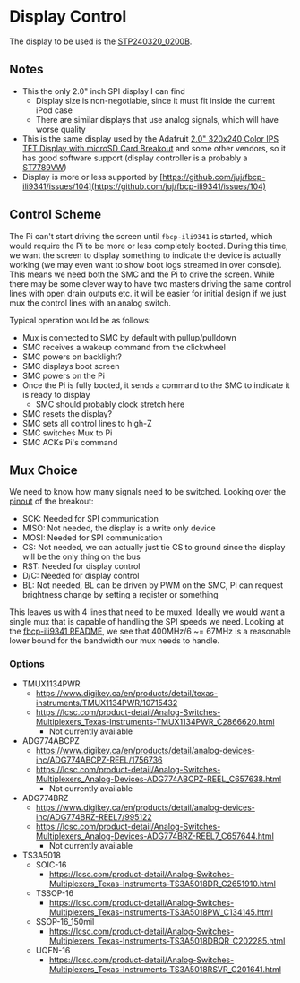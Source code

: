 # Display Control

The display to be used is the [STP240320_0200B](https://www.aliexpress.com/i/4000469644849.html).

## Notes
- This the only 2.0" inch SPI display I can find
    - Display size is non-negotiable, since it must fit inside the current iPod case
    - There are similar displays that use analog signals, which will have worse quality
- This is the same display used by the Adafruit [2.0" 320x240 Color IPS TFT Display with microSD Card Breakout](https://www.adafruit.com/product/4311) and some other vendors, so it has good software support (display controller is a probably a [ST7789VW](https://github.com/juj/fbcp-ili9341/issues/104#issuecomment-851998760))
- Display is more or less supported by [https://github.com/juj/fbcp-ili9341/issues/104](https://github.com/juj/fbcp-ili9341/issues/104)


## Control Scheme

The Pi can't start driving the screen until `fbcp-ili9341` is started, which would require the Pi to be more or less completely booted.
During this time, we want the screen to display something to indicate the device is actually working (we may even want to show boot logs streamed in over console).
This means we need both the SMC and the Pi to drive the screen.
While there may be some clever way to have two masters driving the same control lines with open drain outputs etc. it will be easier for initial design if we just mux the control lines with an analog switch.

Typical operation would be as follows:
- Mux is connected to SMC by default with pullup/pulldown
- SMC receives a wakeup command from the clickwheel
- SMC powers on backlight?
- SMC displays boot screen
- SMC powers on the Pi
- Once the Pi is fully booted, it sends a command to the SMC to indicate it is ready to display
    - SMC should probably clock stretch here
- SMC resets the display?
- SMC sets all control lines to high-Z
- SMC switches Mux to Pi
- SMC ACKs Pi's command

## Mux Choice

We need to know how many signals need to be switched.
Looking over the [pinout](https://learn.adafruit.com/2-0-inch-320-x-240-color-ips-tft-display/pinouts) of the breakout:

- SCK: Needed for SPI communication
- MISO: Not needed, the display is a write only device
- MOSI: Needed for SPI communication
- CS: Not needed, we can actually just tie CS to ground since the display will be the only thing on the bus
- RST: Needed for display control
- D/C: Needed for display control
- BL: Not needed, BL can be driven by PWM on the SMC, Pi can request brightness change by setting a register or something

This leaves us with 4 lines that need to be muxed.
Ideally we would want a single mux that is capable of handling the SPI speeds we need.
Looking at the [fbcp-ili9341 README](https://github.com/juj/fbcp-ili9341#specifying-display-speed), we see that 400MHz/6 ~= 67MHz is a reasonable lower bound for the bandwidth our mux needs to handle.

### Options

- TMUX1134PWR
    - https://www.digikey.ca/en/products/detail/texas-instruments/TMUX1134PWR/10715432
    - https://lcsc.com/product-detail/Analog-Switches-Multiplexers_Texas-Instruments-TMUX1134PWR_C2866620.html
        - Not currently available
- ADG774ABCPZ
    - https://www.digikey.ca/en/products/detail/analog-devices-inc/ADG774ABCPZ-REEL/1756736
    - https://lcsc.com/product-detail/Analog-Switches-Multiplexers_Analog-Devices-ADG774ABCPZ-REEL_C657638.html
        - Not currently available
- ADG774BRZ
    - https://www.digikey.ca/en/products/detail/analog-devices-inc/ADG774BRZ-REEL7/995122
    - https://lcsc.com/product-detail/Analog-Switches-Multiplexers_Analog-Devices-ADG774BRZ-REEL7_C657644.html
        - Not currently available
- TS3A5018
    - SOIC-16
        - https://lcsc.com/product-detail/Analog-Switches-Multiplexers_Texas-Instruments-TS3A5018DR_C2651910.html
    - TSSOP-16
        - https://lcsc.com/product-detail/Analog-Switches-Multiplexers_Texas-Instruments-TS3A5018PW_C134145.html
    - SSOP-16_150mil
        - https://lcsc.com/product-detail/Analog-Switches-Multiplexers_Texas-Instruments-TS3A5018DBQR_C202285.html
    - UQFN-16
        - https://lcsc.com/product-detail/Analog-Switches-Multiplexers_Texas-Instruments-TS3A5018RSVR_C201641.html
